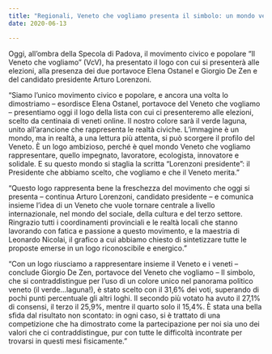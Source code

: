 ```yaml
---  
title: "Regionali, Veneto che vogliamo presenta il simbolo: un mondo verde laguna e arancione per mettere al centro Veneto e Veneti"
date: 2020-06-13

---
```




Oggi, all’ombra della Specola di Padova, il movimento civico e popolare “Il Veneto che vogliamo” (VcV), ha presentato il logo con cui si presenterà alle elezioni, alla presenza dei due portavoce Elena Ostanel e Giorgio De Zen e del candidato presidente Arturo Lorenzoni.

  

“Siamo l’unico movimento civico e popolare, e ancora una volta lo dimostriamo – esordisce Elena Ostanel, portavoce del Veneto che vogliamo – presentiamo oggi il logo della lista con cui ci presenteremo alle elezioni, scelto da centinaia di veneti online. Il nostro colore sarà il verde laguna, unito all’arancione che rappresenta le realtà civiche. L’immagine è un mondo, ma in realtà, a una lettura più attenta, si può scorgere il profilo del Veneto. È un logo ambizioso, perché è quel mondo Veneto che vogliamo rappresentare, quello impegnato, lavoratore, ecologista, innovatore e solidale. E su questo mondo si staglia la scritta “Lorenzoni presidente”: il Presidente che abbiamo scelto, che vogliamo e che il Veneto merita.”

  

“Questo logo rappresenta bene la freschezza del movimento che oggi si presenta – continua Arturo Lorenzoni, candidato presidente – e comunica insieme l’idea di un Veneto che vuole tornare centrale a livello internazionale, nel mondo del sociale, della cultura e del terzo settore. Ringrazio tutti i coordinamenti provinciali e le realtà locali che stanno lavorando con fatica e passione a questo movimento, e la maestria di Leonardo Nicolai, il grafico a cui abbiamo chiesto di sintetizzare tutte le proposte emerse in un logo riconoscibile e energico.”

  

“Con un logo riusciamo a rappresentare insieme il Veneto e i veneti – conclude Giorgio De Zen, portavoce del Veneto che vogliamo – Il simbolo, che si contraddistingue per l’uso di un colore unico nel panorama politico veneto (il verde…laguna!), è stato scelto con il 31,6% dei voti, superando di pochi punti percentuale gli altri loghi. Il secondo più votato ha avuto il 27,1% di consensi, il terzo il 25,9%, mentre il quarto solo il 15,4%. È stata una bella sfida dal risultato non scontato: in ogni caso, si è trattato di una competizione che ha dimostrato come la partecipazione per noi sia uno dei valori che ci contraddistingue, pur con tutte le difficoltà incontrate per trovarsi in questi mesi fisicamente.”
